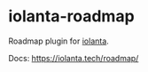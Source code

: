 # iolanta-roadmap

Roadmap plugin for [iolanta](https://iolanta.tech).

Docs: https://iolanta.tech/roadmap/

